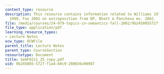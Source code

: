 ```yaml
---
content_type: resource
description: This resource contains information related to Williams 1974, Fox & Nissenbaum
  1999, Fox 2002 on extraposition from DP, Bhatt & Pancheva ms. 2002.
file: /media/courses/24-979-topics-in-semantics-fall-2002/9b2458055727f1a4b0c9208656a90987_SemF0211_25_copy.pdf
file_type: application/pdf
learning_resource_types:
- Lecture Notes
ocw_type: OCWFile
parent_title: Lecture Notes
parent_type: CourseSection
resourcetype: Document
title: SemF0211_25_copy.pdf
uid: 9b245805-5727-f1a4-b0c9-208656a90987
---
```


